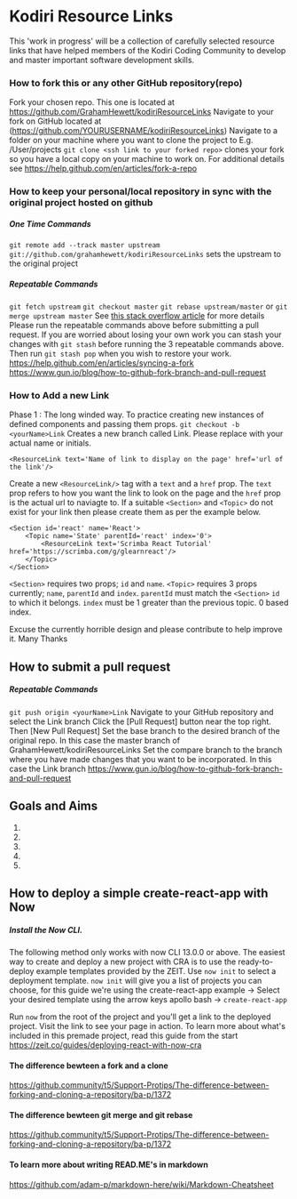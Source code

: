 # Kodiri Resource Links
This 'work in progress' will be a collection of carefully selected resource links that have helped members of the Kodiri Coding Community to develop and master important software development skills.

### How to fork this or any other GitHub repository(repo)
Fork your chosen repo. This one is located at https://github.com/GrahamHewett/kodiriResourceLinks
Navigate to your fork on GitHub located at (https://github.com/YOURUSERNAME/kodiriResourceLinks)
Navigate to a folder on your machine where you want to clone the project to E.g. /User/projects
`git clone <ssh link to your forked repo>` clones your fork  so you have a local copy on your machine to work on.
For additional details see https://help.github.com/en/articles/fork-a-repo

### How to keep your personal/local repository in sync with the original project hosted on github
##### One Time Commands
`git remote add --track master upstream git://github.com/grahamhewett/kodiriResourceLinks`
sets the upstream to the original project

##### Repeatable Commands
`git fetch upstream`
`git checkout master`
`git rebase upstream/master` or `git merge upstream master`
See [this stack overflow article](https://stackoverflow.com/questions/7244321/how-do-i-update-a-github-forked-repository) for more details
Please run the repeatable commands above before submitting a pull request.
If you are worried about losing your own work you can stash your changes with `git stash` before running the 3 repeatable commands above.
Then run `git stash pop` when you wish to restore your work.
https://help.github.com/en/articles/syncing-a-fork
https://www.gun.io/blog/how-to-github-fork-branch-and-pull-request
### How to Add a new Link
Phase 1 : The long winded way. To practice creating new instances of defined components and passing them props.
`git checkout -b <yourName>Link` Creates a new branch called <yourName>Link. Please replace <yourName> with your actual name or initials.

```
<ResourceLink text='Name of link to display on the page' href='url of the link'/>
```
Create a new `<ResourceLink/>` tag with a `text` and a `href` prop.
The `text` prop refers to how you want the link to look on the page and the `href` prop is the actual url to naviagte to.
If a suitable `<Section>` and `<Topic>` do not exist for your link then please create them as per the example below.
```
<Section id='react' name='React'>
    <Topic name='State' parentId='react' index='0'>
        <ResourceLink text='Scrimba React Tutorial' href='https://scrimba.com/g/glearnreact'/>
    </Topic>
</Section>
```
`<Section>` requires two props; `id` and `name`.
`<Topic>` requires 3 props currently; `name`, `parentId` and `index`.
`parentId` must match the `<Section>` `id` to which it belongs.
`index` must be 1 greater than the previous topic. 0 based index. 

Excuse the currently horrible design and please contribute to help improve it.
Many Thanks

## How to submit a pull request
##### Repeatable Commands
`git push origin <yourName>Link`
Navigate to your GitHub repository and select the <yourName>Link branch 
Click the [Pull Request] button near the top right.
Then [New Pull Request]
Set the base branch to the desired branch of the original repo.
In this case the master branch of GrahamHewett/kodiriResourceLinks
Set the compare branch to the branch where you have made changes that you want to be incorporated.
In this case the <yourName>Link branch
https://www.gun.io/blog/how-to-github-fork-branch-and-pull-request

## Goals and Aims
1.
2.
3.
4.
5.

## How to deploy a simple create-react-app with Now

##### Install the Now CLI.
The following method only works with now CLI 13.0.0 or above.
The easiest way to create and deploy a new project with CRA is to use the ready-to-deploy example templates provided by the ZEIT.
Use `now init` to select a deployment template.
`now init` will give you a list of projects you can choose, for this guide we're using the create-react-app example
-> Select your desired template using the arrow keys
apollo
bash
-> `create-react-app`

Run `now` from the root of the project and you'll get a link to the deployed project.
Visit the link to see your page in action.
To learn more about what's included in this premade project, read this guide from the start
https://zeit.co/guides/deploying-react-with-now-cra

#### The difference bewteen a fork and a clone
https://github.community/t5/Support-Protips/The-difference-between-forking-and-cloning-a-repository/ba-p/1372

#### The difference bewteen git merge and git rebase
https://github.community/t5/Support-Protips/The-difference-between-forking-and-cloning-a-repository/ba-p/1372

#### To learn more about writing READ.ME's in markdown
https://github.com/adam-p/markdown-here/wiki/Markdown-Cheatsheet